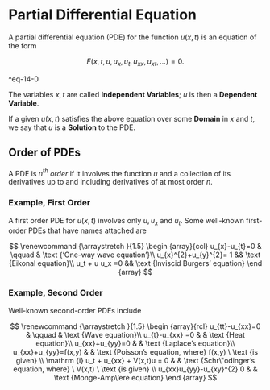 # Partial Differential Equation

A partial differential equation (PDE) for the function $u(x,t)$ is an equation of the form

$$
F(x, t, u, u_{x}, u_{t}, u_{xx}, u_{xt},\ldots )=0.
$$

^eq-14-0

The variables $x,t$ are called **Independent Variables**; $u$ is then a **Dependent Variable**. 

If a given $u(x,t)$ satisfies the above equation over some **Domain** in $x$ and $t$, we say that $u$ is a **Solution** to the PDE.

## Order of PDEs

A PDE is *$n^\text{th}$ order* if it involves the function $u$ and a collection of its derivatives up to and including derivatives of at most order $n$.

### Example, First Order

A first order PDE for $u(x,t)$ involves only $u,u_{x}$ and $u_{t}$. Some well-known first-order PDEs that have names attached are

$$ \renewcommand {\arraystretch }{1.5} \begin {array}{ccl} u_{x}-u_{t}=0 & \qquad & \text {‘One-way wave equation’}\\ u_{x}^{2}+u_{y}^{2}= 1 && \text {Eikonal equation}\\ u_t + u u_x =0 && \text {Inviscid Burgers’ equation} \end {array} $$

### Example, Second Order

Well-known second-order PDEs include

$$ \renewcommand {\arraystretch }{1.5} \begin {array}{rcl} u_{tt}-u_{xx}=0 & \qquad & \text {Wave equation}\\ u_{t}-u_{xx} =0 & & \text {Heat equation}\\ u_{xx}+u_{yy}=0 & & \text {Laplace’s equation}\\ u_{xx}+u_{yy}=f(x,y) & & \text {Poisson’s equation, where} f(x,y) \ \text {is given} \\ \mathrm {i} u_t + u_{xx} + V(x,t)u = 0 & & \text {Schr\"odinger’s equation, where} \ V(x,t) \ \text {is given} \\ u_{xx}u_{yy}-u_{xy}^{2} 0 & & \text {Monge-Amp\‘ere equation} \end {array} $$